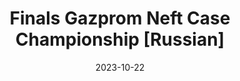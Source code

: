 ---
id: final-nanosatellite-championship
title: "Finals Gazprom Neft Case Championship [Russian]"
community: "Esdras Fopa"
icon: "medium"
cover: "/content/presentations/gazprom-case.png"
date: "2023-10-22"
url: "https://docs.google.com/presentation/d/1co4uS2jNw47ehb0tdwpSzGeSNcGRhCRgmo4lQnKycG0/edit?usp=sharing"
head:
  meta:
    - name: robots
      content: "index, follow"
    - name: author
      content: Esdras Fopa
    - property: "og:type"
      content: article
    - name: "twitter:card"
      content: summary_large_image
---